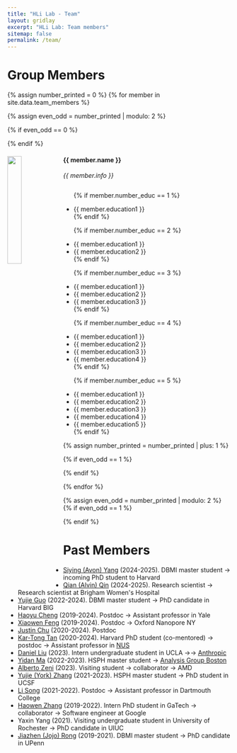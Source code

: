 ```yaml
---
title: "HLi Lab - Team"
layout: gridlay
excerpt: "HLi Lab: Team members"
sitemap: false
permalink: /team/
---
```


# Group Members


{% assign number_printed = 0 %}
{% for member in site.data.team_members %}

{% assign even_odd = number_printed | modulo: 2 %}

{% if even_odd == 0 %}
<div class="row">
{% endif %}

<div class="col-sm-6 clearfix">
  <img src="{{ site.url }}{{ site.baseurl }}/images/teampic/{{ member.photo }}" class="img-responsive" width="25%" style="float: left" />
  <h4>{{ member.name }}</h4>
  <i>{{ member.info }}</i>
  <ul style="overflow: hidden">

  {% if member.number_educ == 1 %}
  <li> {{ member.education1 }} </li>
  {% endif %}

  {% if member.number_educ == 2 %}
  <li> {{ member.education1 }} </li>
  <li> {{ member.education2 }} </li>
  {% endif %}

  {% if member.number_educ == 3 %}
  <li> {{ member.education1 }} </li>
  <li> {{ member.education2 }} </li>
  <li> {{ member.education3 }} </li>
  {% endif %}

  {% if member.number_educ == 4 %}
  <li> {{ member.education1 }} </li>
  <li> {{ member.education2 }} </li>
  <li> {{ member.education3 }} </li>
  <li> {{ member.education4 }} </li>
  {% endif %}

  {% if member.number_educ == 5 %}
  <li> {{ member.education1 }} </li>
  <li> {{ member.education2 }} </li>
  <li> {{ member.education3 }} </li>
  <li> {{ member.education4 }} </li>
  <li> {{ member.education5 }} </li>
  {% endif %}

  </ul>
</div>

{% assign number_printed = number_printed | plus: 1 %}

{% if even_odd == 1 %}
</div>
{% endif %}

{% endfor %}

{% assign even_odd = number_printed | modulo: 2 %}
{% if even_odd == 1 %}
</div>
{% endif %}

<br/>

# Past Members

* [Siying (Avon) Yang](https://www.linkedin.com/in/avon-yang-347096291/) (2024-2025). DBMI master student &#8594; incoming PhD student to Harvard
* [Qian (Alvin) Qin](https://www.linkedin.com/in/qinqian/) (2024-2025). Research scientist &#8594; Research scientist at Brigham Women's Hospital
* [Yujie Guo](https://www.linkedin.com/in/yujie-guo-9949841a2/) (2022-2024). DBMI master student &#8594; PhD candidate in Harvard BIG
* [Haoyu Cheng](https://medicine.yale.edu/biomedical-informatics-data-science/profile/haoyu-cheng/) (2019-2024). Postdoc &#8594; Assistant professor in Yale
* [Xiaowen Feng](https://www.linkedin.com/in/fca16af3/) (2019-2024). Postdoc &#8594; Oxford Nanopore NY
* [Justin Chu](https://www.linkedin.com/in/justin-chu-84685652/) (2020-2024). Postdoc
* [Kar-Tong Tan](https://www.linkedin.com/in/kar-tong-tan-b843aa1b8/) (2020-2024). Harvard PhD student (co-mentored) &#8594; postdoc &#8594; Assistant professor in [NUS](https://nus.edu.sg/)
* [Daniel Liu](https://liudaniel.com/) (2023). Intern undergraduate student in UCLA &#8594;&#8594; [Anthropic](https://www.anthropic.com/)
* [Yidan Ma](https://www.linkedin.com/in/yidanma-51/) (2022-2023). HSPH master student &#8594; [Analysis Group Boston](https://www.analysisgroup.com/about/locations/boston/)
* [Alberto Zeni](https://www.linkedin.com/in/alberto-zeni/) (2023). Visiting student &#8594; collaborator &#8594; AMD
* [Yujie (York) Zhang](https://www.linkedin.com/in/yujie-zhang-5a0633152/) (2021-2023). HSPH master student &#8594; PhD student in UCSF
* [Li Song](https://www.linkedin.com/in/li-song-81201329) (2021-2022). Postdoc &#8594; Assistant professor in Dartmouth College
* [Haowen Zhang](https://zhanghaowen.com/) (2019-2022). Intern PhD student in GaTech &#8594; collaborator &#8594; Software engineer at Google
* Yaxin Yang (2021). Visiting undergraduate student in University of Rochester &#8594; PhD candidate in UIUC
* [Jiazhen (Jojo) Rong](https://www.linkedin.com/in/jiazhen-jojo-rong-3ab8b610b/) (2019-2021). DBMI master student &#8594; PhD candidate in UPenn
